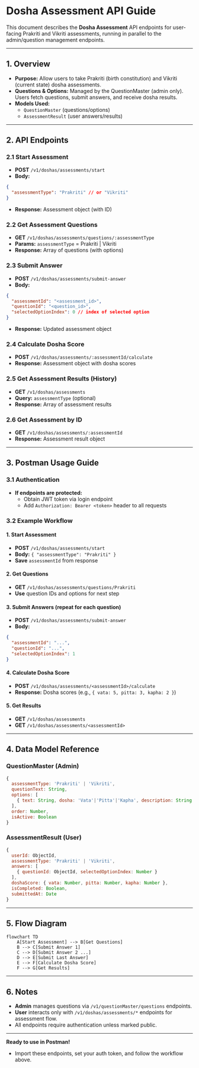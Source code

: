 # Dosha Assessment API Guide

This document describes the **Dosha Assessment** API endpoints for user-facing Prakriti and Vikriti assessments, running in parallel to the admin/question management endpoints.

---

## 1. Overview

- **Purpose:** Allow users to take Prakriti (birth constitution) and Vikriti (current state) dosha assessments.
- **Questions & Options:** Managed by the QuestionMaster (admin only). Users fetch questions, submit answers, and receive dosha results.
- **Models Used:**
  - `QuestionMaster` (questions/options)
  - `AssessmentResult` (user answers/results)

---

## 2. API Endpoints

### 2.1 Start Assessment
- **POST** `/v1/doshas/assessments/start`
- **Body:**
```json
{
  "assessmentType": "Prakriti" // or "Vikriti"
}
```
- **Response:** Assessment object (with ID)

### 2.2 Get Assessment Questions
- **GET** `/v1/doshas/assessments/questions/:assessmentType`
- **Params:** `assessmentType` = Prakriti | Vikriti
- **Response:** Array of questions (with options)

### 2.3 Submit Answer
- **POST** `/v1/doshas/assessments/submit-answer`
- **Body:**
```json
{
  "assessmentId": "<assessment_id>",
  "questionId": "<question_id>",
  "selectedOptionIndex": 0 // index of selected option
}
```
- **Response:** Updated assessment object

### 2.4 Calculate Dosha Score
- **POST** `/v1/doshas/assessments/:assessmentId/calculate`
- **Response:** Assessment object with dosha scores

### 2.5 Get Assessment Results (History)
- **GET** `/v1/doshas/assessments`
- **Query:** `assessmentType` (optional)
- **Response:** Array of assessment results

### 2.6 Get Assessment by ID
- **GET** `/v1/doshas/assessments/:assessmentId`
- **Response:** Assessment result object

---

## 3. Postman Usage Guide

### 3.1 Authentication
- **If endpoints are protected:**
  - Obtain JWT token via login endpoint
  - Add `Authorization: Bearer <token>` header to all requests

### 3.2 Example Workflow

#### 1. Start Assessment
- **POST** `/v1/doshas/assessments/start`
- **Body:** `{ "assessmentType": "Prakriti" }`
- **Save** `assessmentId` from response

#### 2. Get Questions
- **GET** `/v1/doshas/assessments/questions/Prakriti`
- **Use** question IDs and options for next step

#### 3. Submit Answers (repeat for each question)
- **POST** `/v1/doshas/assessments/submit-answer`
- **Body:**
```json
{
  "assessmentId": "...",
  "questionId": "...",
  "selectedOptionIndex": 1
}
```

#### 4. Calculate Dosha Score
- **POST** `/v1/doshas/assessments/<assessmentId>/calculate`
- **Response:** Dosha scores (e.g., `{ vata: 5, pitta: 3, kapha: 2 }`)

#### 5. Get Results
- **GET** `/v1/doshas/assessments`
- **GET** `/v1/doshas/assessments/<assessmentId>`

---

## 4. Data Model Reference

### QuestionMaster (Admin)
```js
{
  assessmentType: 'Prakriti' | 'Vikriti',
  questionText: String,
  options: [
    { text: String, dosha: 'Vata'|'Pitta'|'Kapha', description: String }
  ],
  order: Number,
  isActive: Boolean
}
```

### AssessmentResult (User)
```js
{
  userId: ObjectId,
  assessmentType: 'Prakriti' | 'Vikriti',
  answers: [
    { questionId: ObjectId, selectedOptionIndex: Number }
  ],
  doshaScore: { vata: Number, pitta: Number, kapha: Number },
  isCompleted: Boolean,
  submittedAt: Date
}
```

---

## 5. Flow Diagram

```mermaid
flowchart TD
    A[Start Assessment] --> B[Get Questions]
    B --> C[Submit Answer 1]
    C --> D[Submit Answer 2 ...]
    D --> E[Submit Last Answer]
    E --> F[Calculate Dosha Score]
    F --> G[Get Results]
```

---

## 6. Notes
- **Admin** manages questions via `/v1/questionMaster/questions` endpoints.
- **User** interacts only with `/v1/doshas/assessments/*` endpoints for assessment flow.
- All endpoints require authentication unless marked public.

---

**Ready to use in Postman!**
- Import these endpoints, set your auth token, and follow the workflow above. 